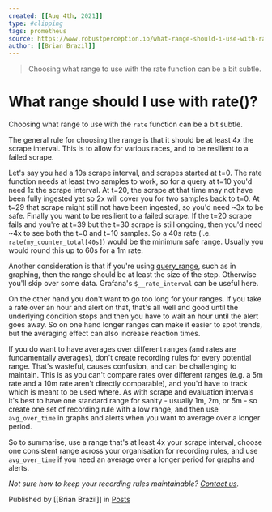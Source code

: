 ```yaml
---
created: [[Aug 4th, 2021]]
type: #clipping
tags: prometheus 
source: https://www.robustperception.io/what-range-should-i-use-with-rate
author: [[Brian Brazil]] 
---
```

> Choosing what range to use with the rate function can be a bit subtle.

# What range should I use with rate()?


Choosing what range to use with the `rate` function can be a bit subtle.

The general rule for choosing the range is that it should be at least 4x the scrape interval. This is to allow for various races, and to be resilient to a failed scrape.

Let's say you had a 10s scrape interval, and scrapes started at t=0. The rate function needs at least two samples to work, so for a query at t=10 you'd need 1x the scrape interval. At t=20, the scrape at that time may not have been fully ingested yet so 2x will cover you for two samples back to t=0. At t=29 that scrape might still not have been ingested, so you'd need ~3x to be safe. Finally you want to be resilient to a failed scrape. If the t=20 scrape fails and you're at t=39 but the t=30 scrape is still ongoing, then you'd need ~4x to see both the t=0 and t=10 samples. So a 40s rate (i.e. `rate(my_counter_total[40s]`) would be the minimum safe range. Usually you would round this up to 60s for a 1m rate.

Another consideration is that if you're using [query\_range](https://www.robustperception.io/step-and-query_range), such as in graphing, then the range should be at least the size of the step. Otherwise you'll skip over some data. Grafana's `$__rate_interval` can be useful here.

On the other hand you don't want to go too long for your ranges. If you take a rate over an hour and alert on that, that's all well and good until the underlying condition stops and then you have to wait an hour until the alert goes away. So on one hand longer ranges can make it easier to spot trends, but the averaging effect can also increase reaction times.

If you do want to have averages over different ranges (and rates are fundamentally averages), don't create recording rules for every potential range. That's wasteful, causes confusion, and can be challenging to maintain. This is as you can't compare rates over different ranges (e.g. a 5m rate and a 10m rate aren't directly comparable), and you'd have to track which is meant to be used where. As with scrape and evaluation intervals it's best to have one standard range for sanity - usually 1m, 2m, or 5m - so create one set of recording rule with a low range, and then use `avg_over_time` in graphs and alerts when you want to average over a longer period.

So to summarise, use a range that's at least 4x your scrape interval, choose one consistent range across your organisation for recording rules, and use `avg_over_time` if you need an average over a longer period for graphs and alerts.

_Not sure how to keep your recording rules maintainable? [Contact us](mailto:prometheus@robustperception.io)._

Published by [[Brian Brazil]] in [Posts](https://www.robustperception.io/category/posts)
